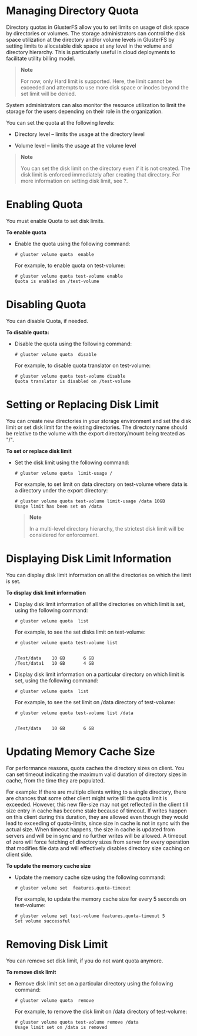 Managing Directory Quota
========================

Directory quotas in GlusterFS allow you to set limits on usage of disk
space by directories or volumes. The storage administrators can control
the disk space utilization at the directory and/or volume levels in
GlusterFS by setting limits to allocatable disk space at any level in
the volume and directory hierarchy. This is particularly useful in cloud
deployments to facilitate utility billing model.

> **Note**
>
> For now, only Hard limit is supported. Here, the limit cannot be
> exceeded and attempts to use more disk space or inodes beyond the set
> limit will be denied.

System administrators can also monitor the resource utilization to limit
the storage for the users depending on their role in the organization.

You can set the quota at the following levels:

-   Directory level – limits the usage at the directory level

-   Volume level – limits the usage at the volume level

> **Note**
>
> You can set the disk limit on the directory even if it is not created.
> The disk limit is enforced immediately after creating that directory.
> For more information on setting disk limit, see ?.

Enabling Quota
==============

You must enable Quota to set disk limits.

**To enable quota**

-   Enable the quota using the following command:

    `# gluster volume quota  enable `

    For example, to enable quota on test-volume:

        # gluster volume quota test-volume enable
        Quota is enabled on /test-volume

Disabling Quota
===============

You can disable Quota, if needed.

**To disable quota:**

-   Disable the quota using the following command:

    `# gluster volume quota  disable `

    For example, to disable quota translator on test-volume:

        # gluster volume quota test-volume disable
        Quota translator is disabled on /test-volume

Setting or Replacing Disk Limit
===============================

You can create new directories in your storage environment and set the
disk limit or set disk limit for the existing directories. The directory
name should be relative to the volume with the export directory/mount
being treated as "/".

**To set or replace disk limit**

-   Set the disk limit using the following command:

    `# gluster volume quota  limit-usage /`

    For example, to set limit on data directory on test-volume where
    data is a directory under the export directory:

        # gluster volume quota test-volume limit-usage /data 10GB
        Usage limit has been set on /data

    > **Note**
    >
    > In a multi-level directory hierarchy, the strictest disk limit
    > will be considered for enforcement.

Displaying Disk Limit Information
=================================

You can display disk limit information on all the directories on which
the limit is set.

**To display disk limit information**

-   Display disk limit information of all the directories on which limit
    is set, using the following command:

    `# gluster volume quota  list`

    For example, to see the set disks limit on test-volume:

        # gluster volume quota test-volume list


        /Test/data    10 GB       6 GB
        /Test/data1   10 GB       4 GB

-   Display disk limit information on a particular directory on which
    limit is set, using the following command:

    `# gluster volume quota  list `

    For example, to see the set limit on /data directory of test-volume:

        # gluster volume quota test-volume list /data


        /Test/data    10 GB       6 GB

Updating Memory Cache Size
==========================

For performance reasons, quota caches the directory sizes on client. You
can set timeout indicating the maximum valid duration of directory sizes
in cache, from the time they are populated.

For example: If there are multiple clients writing to a single
directory, there are chances that some other client might write till the
quota limit is exceeded. However, this new file-size may not get
reflected in the client till size entry in cache has become stale
because of timeout. If writes happen on this client during this
duration, they are allowed even though they would lead to exceeding of
quota-limits, since size in cache is not in sync with the actual size.
When timeout happens, the size in cache is updated from servers and will
be in sync and no further writes will be allowed. A timeout of zero will
force fetching of directory sizes from server for every operation that
modifies file data and will effectively disables directory size caching
on client side.

**To update the memory cache size**

-   Update the memory cache size using the following command:

    `# gluster volume set  features.quota-timeout`

    For example, to update the memory cache size for every 5 seconds on
    test-volume:

        # gluster volume set test-volume features.quota-timeout 5
        Set volume successful

Removing Disk Limit
===================

You can remove set disk limit, if you do not want quota anymore.

**To remove disk limit**

-   Remove disk limit set on a particular directory using the following
    command:

    `# gluster volume quota  remove `

    For example, to remove the disk limit on /data directory of
    test-volume:

        # gluster volume quota test-volume remove /data
        Usage limit set on /data is removed


